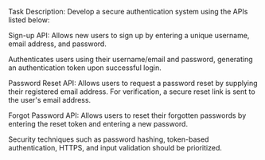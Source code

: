 

Task Description: Develop a secure authentication system using the APIs listed below:

Sign-up API: Allows new users to sign up by entering a unique username, email address, and password.

Authenticates users using their username/email and password, generating an authentication token upon successful login.

Password Reset API: Allows users to request a password reset by supplying their registered email address. For verification, a secure reset link is sent to the user's email address.

Forgot Password API: Allows users to reset their forgotten passwords by entering the reset token and entering a new password.

Security techniques such as password hashing, token-based authentication, HTTPS, and input validation should be prioritized. 

